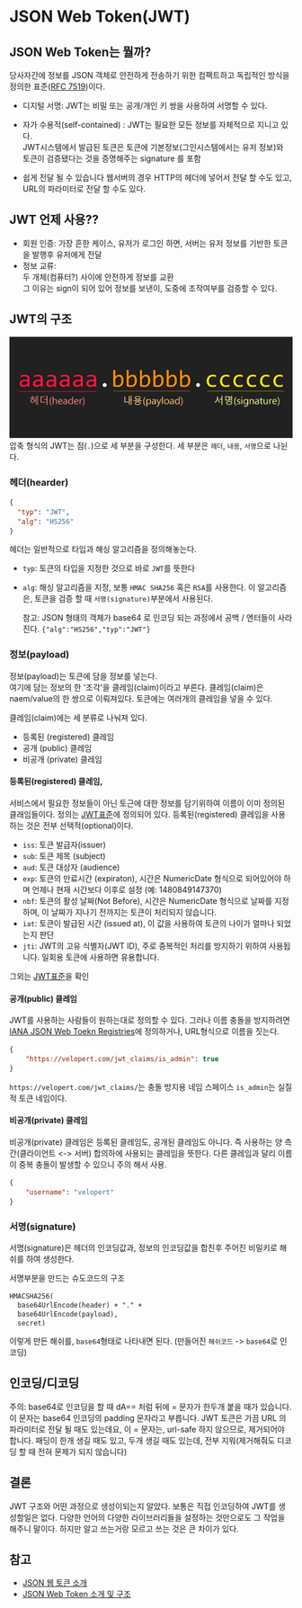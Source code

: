 # JSON Web Token(JWT)

## JSON Web Token는 뭘까?
당사자간에 정보를 JSON 객체로 안전하게 전송하기 위한 컴팩트하고 독립적인 방식을 정의한 표준([RFC 7519](https://tools.ietf.org/html/rfc7519))이다.

* 디지털 서명:
    JWT는 비밀 또는 공개/개인 키 쌍을 사용하여 서명할 수 있다.

* 자가 수용적(self-contained) : 
    JWT는 필요한 모든 정보를 자체적으로 지니고 있다.   
    JWT시스템에서 발급된 토큰은 토큰에 기본정보(그인시스템에서는 유저 정보)와 토큰이 검증됐다는 것을 증명해주는 signature 를 포함

* 쉽게 전달 될 수 있습니다
    웹서버의 경우 HTTP의 헤더에 넣어서 전달 할 수도 있고, URL의 파라미터로 전달 할 수도 있다.

## JWT 언제 사용??
* 회원 인증: 
    가장 흔한 케이스, 유저가 로그인 하면, 서버는 유저 정보를 기반한 토큰을 발행후 유저에게 전달
* 정보 교류:    
    두 개체(컴퓨터?) 사이에 안전하게 정보를 교환    
    그 이유는 sign이 되어 있어 정보를 보낸이, 도중에 조작여부를 검증할 수 있다.

## JWT의 구조
![JWT의 구조](./jwt_structure.png)    
압축 형식의 JWT는 점(`.`)으로 세 부분을 구성한다.
세 부분은 `헤더`, `내용`, `서명`으로 나뉜다.

### 헤더(hearder)
```json
{
  "typ": "JWT",
  "alg": "HS256"
}
```
헤더는 일반적으로 타입과 해싱 알고리즘을 정의해놓는다.
* `typ`: 토큰의 타입을 지정한 것으로 바로 `JWT`를 뜻한다
* `alg`: 해싱 알고리즘을 지정, 보통 `HMAC SHA256` 혹은 `RSA`를 사용한다.
    이 알고리즘은, 토큰을 검증 할 때 `서명(signature)`부분에서 사용된다.

    참고: JSON 형태의 객체가 base64 로 인코딩 되는 과정에서 공백 / 엔터들이 사라진다. 
    `{"alg":"HS256","typ":"JWT"}`

### 정보(payload)
정보(payload)는 토큰에 담을 정보를 넣는다.   
여기에 담는 정보의 한 '조각'을 클레임(claim)이라고 부른다.
클레임(claim)은 naem/value의 한 쌍으로 이뤄져있다.
토큰에는 여러개의 클레임을 넣을 수 있다.

클레임(claim)에는 세 분류로 나눠져 있다.
* 등록된 (registered) 클레임
* 공개 (public) 클레임
* 비공개 (private) 클레임

#### 등록된(registered) 클레임,
서비스에서 필요한 정보들이 아닌 토근에 대한 정보를 담기위하여 이름이 이미 정의된 클래임들이다.
정의는 [JWT표준](https://tools.ietf.org/html/rfc7519#section-4.1)에 정의되어 있다.
등록된(registered) 클레임을 사용하는 것은 전부 선택적(optional)이다.

* `iss`: 토큰 발급자(issuer)
* `sub`: 토큰 제목 (subject)
* `aud`: 토큰 대상자 (audience)
* `exp`: 토큰의 만료시간 (expiraton), 시간은 NumericDate 형식으로 되어있어야 하며 언제나 현재 시간보다 이후로 설정 (예: 1480849147370)
* `nbf`:  토큰의 활성 날짜(Not Before), 시간은 NumericDate 형식으로 날짜를 지정하며, 이 날짜가 지나기 전까지는 토큰이 처리되지 않습니다.
* `iat`: 토큰이 발급된 시간 (issued at), 이 값을 사용하여 토큰의 나이가  얼마나 되었는지 판단
* `jti`:  JWT의 고유 식별자(JWT ID), 주로 중복적인 처리를 방지하기 위하여 사용됩니다. 일회용 토큰에 사용하면 유용합니다.

그외는 [JWT표준](https://tools.ietf.org/html/rfc7519#section-4.1)을 확인

#### 공개(public) 클레임
JWT를 사용하는 사람들이 원하는대로 정의할 수 있다.
그러나 이름 충돌을 방지하려면 [IANA JSON Web Toekn Registries](https://www.iana.org/assignments/jwt/jwt.xhtml)에 정의하거나, URL형식으로 이름을 짓는다.

```json
{
    "https://velopert.com/jwt_claims/is_admin": true
}
```
`https://velopert.com/jwt_claims/`는 충돌 방지용 네임 스페이스
`is_admin`는 실질적 토큰 네임이다.

#### 비공개(private) 클레임
비공개(private) 클레임은 등록된 클레임도, 공개된 클레임도 아니다.
즉 사용하는 양 측간(클라이언트 <-> 서버) 합의하에 사용되는 클레임을 뜻한다.
다른 클레임과 달리 이름이 중복 충돌이 발생할 수 있으니 주의 해서 사용.

```json
{
    "username": "velopert"
}
```

### 서명(signature)
서명(signature)은 헤더의 인코딩값과, 정보의 인코딩값을 합친후 주어진 비밀키로 해쉬를 하여 생성한다.

서명부분을 만드는 슈도코드의 구조
```pseudocode
HMACSHA256(
  base64UrlEncode(header) + "." +
  base64UrlEncode(payload),
  secret)
```

이렇게 만든 해쉬를, `base64`형태로 나타내면 된다.
(만들어진 `해쉬코드` -> `base64`로 인코딩)

## 인코딩/디코딩


주의: base64로 인코딩을 할 때 dA== 처럼 뒤에 = 문자가 한두개 붙을 때가 있습니다. 이 문자는 base64 인코딩의 padding 문자라고 부릅니다.
JWT 토큰은 가끔 URL 의 파라미터로 전달 될 때도 있는데요, 이 = 문자는, url-safe 하지 않으므로, 제거되어야 합니다. 패딩이 한개 생길 때도 있고, 두개 생길 때도 있는데, 전부 지워(제거해줘도 디코딩 할 때 전혀 문제가 되지 않습니다)

## 결론
JWT 구조와 어떤 과정으로 생성이되는지 알았다.
보통은 직접 인코딩하여 JWT를 생성할일은 없다. 다양한 언어의 다양한 라이브러리들을 설정하는 것만으로도 그 작업을 해주니 말이다.
하지만 알고 쓰는거랑 모르고 쓰는 것은 큰 차이가 있다.

## 참고
* [JSON 웹 토큰 소개](https://jwt.io/introduction/)
* [JSON Web Token 소개 및 구조](https://velopert.com/2389)
